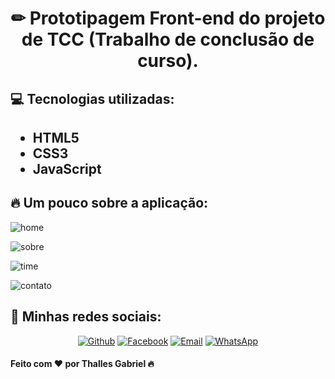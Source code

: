 
<h1 align="center">✏ Prototipagem Front-end do projeto de TCC (Trabalho de conclusão de curso).</h1>

<h2>💻 Tecnologias utilizadas:<h2>

  - HTML5
  - CSS3
  - JavaScript
  
<h2>🔥 Um pouco sobre a aplicação:</h2>

![home](https://user-images.githubusercontent.com/62181023/85928540-170ad080-b884-11ea-9812-6c2cd707b3dc.png)

![sobre](https://user-images.githubusercontent.com/62181023/85928547-2558ec80-b884-11ea-903e-096a5ff221a5.png)

![time](https://user-images.githubusercontent.com/62181023/85928554-3570cc00-b884-11ea-94d8-3217034c2735.png)

![contato](https://user-images.githubusercontent.com/62181023/85928562-3efa3400-b884-11ea-8075-29ea179a1271.png)

<h2>📱 Minhas redes sociais:</h2>

<p align="center">
   <a href="https://github.com/thallesyasmim" target="_blank" >
    <img alt="Github" src="https://img.shields.io/badge/Github--%23F8952D?style=social&logo=github"></a>
    
      
  <a href="https://www.facebook.com/thalles.gabriel.1690" target="_blank" >
    <img alt="Facebook" src="https://img.shields.io/badge/Facebook--%23F8952D?style=social&logo=facebook"></a>
    
    
  <a href="mailto:ithallesgabriel1307@gmail.com" target="_blank" >
    <img alt="Email" src="https://img.shields.io/badge/Email--%23F8952D?style=social&logo=gmail"></a> 
  
  <a href="https://api.whatsapp.com/send?phone=5511989352938" target="_blank" >
    <img alt="WhatsApp" src="https://img.shields.io/badge/Whatsapp--%23F8952D?style=social&logo=whatsapp"></a>
 </p>


<h4>Feito com ❤ por Thalles Gabriel 🔥 
